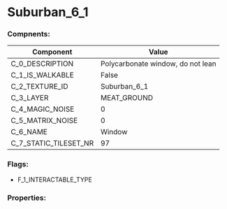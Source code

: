 

# Suburban_6_1





### Compnents: 
| Component | Value | 
|  --  |  --  | 
| C_0_DESCRIPTION | Polycarbonate window, do not lean | 
| C_1_IS_WALKABLE | False | 
| C_2_TEXTURE_ID | Suburban_6_1 | 
| C_3_LAYER | MEAT_GROUND | 
| C_4_MAGIC_NOISE | 0 | 
| C_5_MATRIX_NOISE | 0 | 
| C_6_NAME | Window | 
| C_7_STATIC_TILESET_NR | 97 | 


### Flags: 
* F_1_INTERACTABLE_TYPE


### Properties: 

